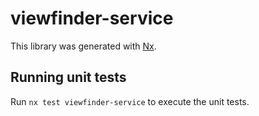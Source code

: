 # viewfinder-service

This library was generated with [Nx](https://nx.dev).

## Running unit tests

Run `nx test viewfinder-service` to execute the unit tests.
